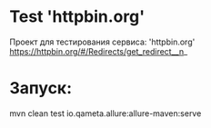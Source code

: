# Test 'httpbin.org'

Проект для тестирования сервиса: 'httpbin.org' https://httpbin.org/#/Redirects/get_redirect__n_

# Запуск:
mvn clean test io.qameta.allure:allure-maven:serve

